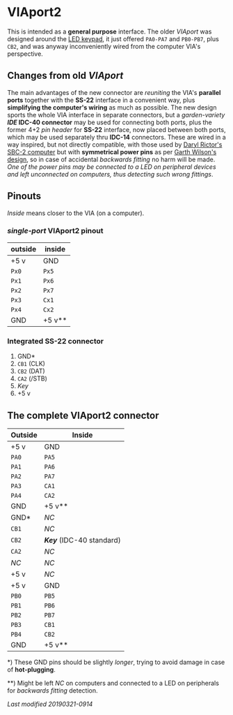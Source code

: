 # VIAport2

This is intended as a **general purpose** interface. The older _VIAport_
was designed around the [LED keypad](../../OS/drivers/drv_led.s), it just
offered `PA0-PA7` and `PB0-PB7`, plus `CB2`, and was anyway inconveniently
wired from the computer VIA's perspective.

## Changes from old _VIAport_

The main advantages of the new connector are _reuniting_ the VIA's **parallel
ports** together with the **SS-22** interface in a convenient way, plus
**simplifying the computer's wiring** as much as possible.
The new design sports the whole VIA interface in separate connectors, but
a _garden-variety_ **_IDE_ IDC-40 connector** may be used for connecting
both ports, plus the former 4+2 _pin header_ for **SS-22** interface, now
placed between both ports, which may be used separately thru **IDC-14**
connectors. These are wired in a way inspired, but not directly compatible,
with those used by [Daryl Rictor's SBC-2 computer](http://sbc.rictor.org/info2.html)
but with **symmetrical power pins** as per
[Garth Wilson's design](http://wilsonminesco.com/6502primer/potpourri.html),
so in case of accidental _backwards fitting_ no harm will be made.
_One of the power pins may be connected to a LED on peripheral devices and
left unconnected on computers, thus detecting such wrong fittings_.

## Pinouts

_Inside_ means closer to the VIA (on a computer).

### _single-port_ VIAport2 pinout

outside | inside
------- | ------
+5 v | GND
`Px0` | `Px5`
`Px1` | `Px6`
`Px2` | `Px7`
`Px3` | `Cx1`
`Px4` | `Cx2` 
GND | +5 v\*\*

### Integrated SS-22 connector

1) GND\*
1) `CB1` (CLK)
1) `CB2` (DAT)
1) `CA2` (/STB)
1) _Key_
1) +5 v

## The complete VIAport2 connector

Outside | Inside
------- | ------
+5 v | GND
`PA0` | `PA5`
`PA1` | `PA6`
`PA2` | `PA7`
`PA3` | `CA1`
`PA4` | `CA2` 
GND | +5 v\*\*
GND\* | _NC_
`CB1` | _NC_ 
`CB2` | **_Key_** (IDC-40 standard)
`CA2` | _NC_ 
_NC_ | _NC_
+5 v | _NC_
+5 v | GND
`PB0` | `PB5`
`PB1` | `PB6`
`PB2` | `PB7`
`PB3` | `CB1`
`PB4` | `CB2` 
GND | +5 v\*\*

\*) These GND pins should be slightly _longer_, trying to avoid damage
in case of **hot-plugging**.

\*\*) Might be left _NC_ on computers and connected to a LED on peripherals
for _backwards fitting_ detection.

_Last modified 20190321-0914_
